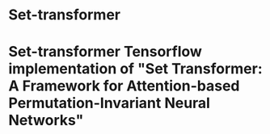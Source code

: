 # Set-transformer
# Set-transformer Tensorflow implementation of "Set Transformer: A Framework for Attention-based Permutation-Invariant Neural Networks"
